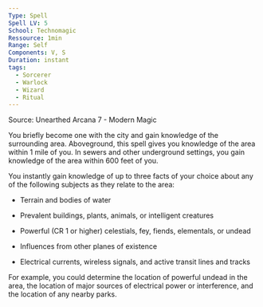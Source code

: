 ```yaml
---
Type: Spell
Spell LV: 5
School: Technomagic
Ressource: 1min
Range: Self
Components: V, S
Duration: instant
tags:
  - Sorcerer
  - Warlock
  - Wizard
  - Ritual
---
```

Source: Unearthed Arcana 7 - Modern Magic

You briefly become one with the city and gain knowledge of the surrounding area. Aboveground, this spell gives you knowledge of the area within 1 mile of you. In sewers and other underground settings, you gain knowledge of the area within 600 feet of you.

You instantly gain knowledge of up to three facts of your choice about any of the following subjects as they relate to the area:

- Terrain and bodies of water

- Prevalent buildings, plants, animals, or intelligent creatures

- Powerful (CR 1 or higher) celestials, fey, fiends, elementals, or undead

- Influences from other planes of existence

- Electrical currents, wireless signals, and active transit lines and tracks

For example, you could determine the location of powerful undead in the area, the location of major sources of electrical power or interference, and the location of any nearby parks.